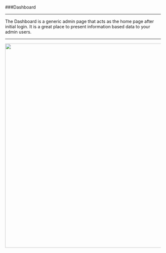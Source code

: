 ###Dashboard

----------

The Dashboard is a generic admin page that acts as the home page after initial login. It is a great place to present information based data to your admin users.

-----------

<img src="/manuals/img/platform/extension/dashboard.jpg" width="660">
